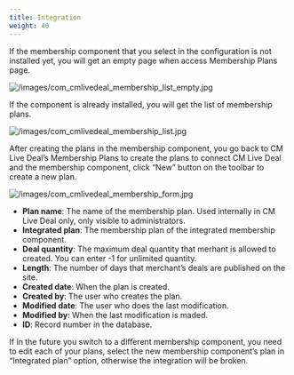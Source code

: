 ```yaml
---
title: Integration
weight: 40
---
```

If the membership component that you select in the configuration is not installed yet, you will get an empty page when access Membership Plans page.

![/images/com_cmlivedeal_membership_list_empty.jpg](/images/com_cmlivedeal_membership_list_empty.jpg)

If the component is already installed, you will get the list of membership plans.

![/images/com_cmlivedeal_membership_list.jpg](/images/com_cmlivedeal_membership_list.jpg)

After creating the plans in the membership component, you go back to CM Live Deal’s Membership Plans to create the plans to connect CM Live Deal and the membership component, click “New” button on the toolbar to create a new plan.

![/images/com_cmlivedeal_membership_form.jpg](/images/com_cmlivedeal_membership_form.jpg)

*   **Plan name**: The name of the membership plan. Used internally in CM Live Deal only, only visible to administrators.
*   **Integrated plan**: The membership plan of the integrated membership component.
*   **Deal quantity**: The maximum deal quantity that merhant is allowed to created. You can enter -1 for unlimited quantity.
*   **Length**: The number of days that merchant’s deals are published on the site.
*   **Created date**: When the plan is created.
*   **Created by**: The user who creates the plan.
*   **Modified date**: The user who does the last modification.
*   **Modified by**: When the last modification is maded.
*   **ID**: Record number in the database.

If in the future you switch to a different membership component, you need to edit each of your plans, select the new membership component’s plan in “Integrated plan” option, otherwise the integration will be broken.